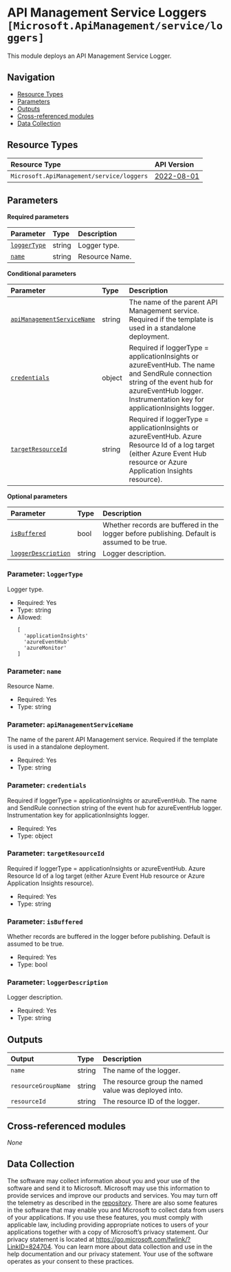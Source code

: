 # API Management Service Loggers `[Microsoft.ApiManagement/service/loggers]`

This module deploys an API Management Service Logger.

## Navigation

- [Resource Types](#Resource-Types)
- [Parameters](#Parameters)
- [Outputs](#Outputs)
- [Cross-referenced modules](#Cross-referenced-modules)
- [Data Collection](#Data-Collection)

## Resource Types

| Resource Type | API Version |
| :-- | :-- |
| `Microsoft.ApiManagement/service/loggers` | [2022-08-01](https://learn.microsoft.com/en-us/azure/templates/Microsoft.ApiManagement/2022-08-01/service/loggers) |

## Parameters

**Required parameters**

| Parameter | Type | Description |
| :-- | :-- | :-- |
| [`loggerType`](#parameter-loggertype) | string | Logger type. |
| [`name`](#parameter-name) | string | Resource Name. |

**Conditional parameters**

| Parameter | Type | Description |
| :-- | :-- | :-- |
| [`apiManagementServiceName`](#parameter-apimanagementservicename) | string | The name of the parent API Management service. Required if the template is used in a standalone deployment. |
| [`credentials`](#parameter-credentials) | object | Required if loggerType = applicationInsights or azureEventHub. The name and SendRule connection string of the event hub for azureEventHub logger. Instrumentation key for applicationInsights logger. |
| [`targetResourceId`](#parameter-targetresourceid) | string | Required if loggerType = applicationInsights or azureEventHub. Azure Resource Id of a log target (either Azure Event Hub resource or Azure Application Insights resource). |

**Optional parameters**

| Parameter | Type | Description |
| :-- | :-- | :-- |
| [`isBuffered`](#parameter-isbuffered) | bool | Whether records are buffered in the logger before publishing. Default is assumed to be true. |
| [`loggerDescription`](#parameter-loggerdescription) | string | Logger description. |

### Parameter: `loggerType`

Logger type.

- Required: Yes
- Type: string
- Allowed:
  ```Bicep
  [
    'applicationInsights'
    'azureEventHub'
    'azureMonitor'
  ]
  ```

### Parameter: `name`

Resource Name.

- Required: Yes
- Type: string

### Parameter: `apiManagementServiceName`

The name of the parent API Management service. Required if the template is used in a standalone deployment.

- Required: Yes
- Type: string

### Parameter: `credentials`

Required if loggerType = applicationInsights or azureEventHub. The name and SendRule connection string of the event hub for azureEventHub logger. Instrumentation key for applicationInsights logger.

- Required: Yes
- Type: object

### Parameter: `targetResourceId`

Required if loggerType = applicationInsights or azureEventHub. Azure Resource Id of a log target (either Azure Event Hub resource or Azure Application Insights resource).

- Required: Yes
- Type: string

### Parameter: `isBuffered`

Whether records are buffered in the logger before publishing. Default is assumed to be true.

- Required: Yes
- Type: bool

### Parameter: `loggerDescription`

Logger description.

- Required: Yes
- Type: string


## Outputs

| Output | Type | Description |
| :-- | :-- | :-- |
| `name` | string | The name of the logger. |
| `resourceGroupName` | string | The resource group the named value was deployed into. |
| `resourceId` | string | The resource ID of the logger. |

## Cross-referenced modules

_None_

## Data Collection

The software may collect information about you and your use of the software and send it to Microsoft. Microsoft may use this information to provide services and improve our products and services. You may turn off the telemetry as described in the [repository](https://aka.ms/avm/telemetry). There are also some features in the software that may enable you and Microsoft to collect data from users of your applications. If you use these features, you must comply with applicable law, including providing appropriate notices to users of your applications together with a copy of Microsoft’s privacy statement. Our privacy statement is located at <https://go.microsoft.com/fwlink/?LinkID=824704>. You can learn more about data collection and use in the help documentation and our privacy statement. Your use of the software operates as your consent to these practices.
